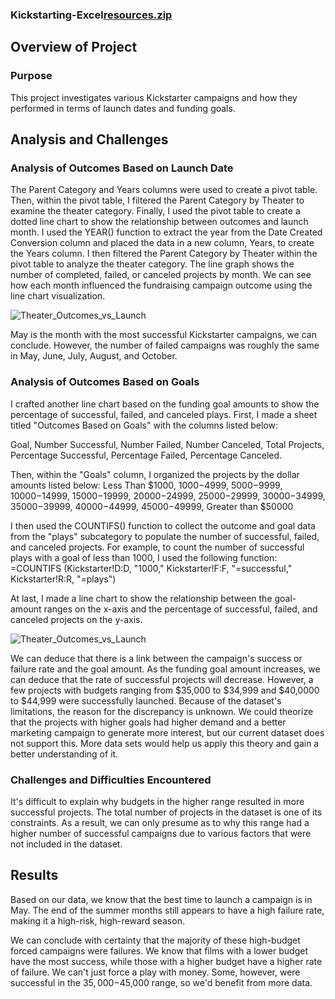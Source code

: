 ### Kickstarting-Excel[resources.zip](https://github.com/anthonyrorozco/Kickstarting-Excel/files/8922717/resources.zip)

## Overview of Project
### Purpose

This project investigates various Kickstarter campaigns and how they performed in terms of launch dates and funding goals.
## Analysis and Challenges
### Analysis of Outcomes Based on Launch Date

The Parent Category and Years columns were used to create a pivot table. Then, within the pivot table, I filtered the Parent Category by Theater to examine the theater category. Finally, I used the pivot table to create a dotted line chart to show the relationship between outcomes and launch month.
I used the YEAR() function to extract the year from the Date Created Conversion column and placed the data in a new column, Years, to create the Years column. I then filtered the Parent Category by Theater within the pivot table to analyze the theater category.
The line graph shows the number of completed, failed, or canceled projects by month. We can see how each month influenced the fundraising campaign outcome using the line chart visualization.

![Theater_Outcomes_vs_Launch](https://user-images.githubusercontent.com/105666905/174185738-02cbb236-c6f4-4caf-a6e2-a81c74bc50f8.png)

May is the month with the most successful Kickstarter campaigns, we can conclude. However, the number of failed campaigns was roughly the same in May, June, July, August, and October.

### Analysis of Outcomes Based on Goals

I crafted another line chart based on the funding goal amounts to show the percentage of successful, failed, and canceled plays.
First, I made a sheet titled "Outcomes Based on Goals" with the columns listed below:

Goal, Number Successful, Number Failed, Number Canceled, Total Projects, Percentage Successful, Percentage Failed, Percentage Canceled.

Then, within the "Goals" column, I organized the projects by the dollar amounts listed below:
Less Than $1000, $1000-$4999, $5000-$9999, $10000-$14999, $15000-$19999, $20000-$24999, $25000-$29999, $30000-$34999, $35000-$39999, $40000-$44999, $45000-$49999, Greater than $50000

I then used the COUNTIFS() function to collect the outcome and goal data from the "plays" subcategory to populate the number of successful, failed, and canceled projects. For example, to count the number of successful plays with a goal of less than 1000, I used the following function: =COUNTIFS (Kickstarter!D:D, "1000," Kickstarter!F:F, "=successful," Kickstarter!R:R, "=plays")

At last, I made a line chart to show the relationship between the goal-amount ranges on the x-axis and the percentage of successful, failed, and canceled projects on the y-axis.

![Theater_Outcomes_vs_Launch](https://user-images.githubusercontent.com/105666905/174196667-2b5dffcf-8c31-4059-8607-54929a7eb122.png)

We can deduce that there is a link between the campaign's success or failure rate and the goal amount. As the funding goal amount increases, we can deduce that the rate of successful projects will decrease. However, a few projects with budgets ranging from $35,000 to $34,999 and $40,0000 to $44,999 were successfully launched. Because of the dataset's limitations, the reason for the discrepancy is unknown. We could theorize that the projects with higher goals had higher demand and a better marketing campaign to generate more interest, but our current dataset does not support this. More data sets would help us apply this theory and gain a better understanding of it.

### Challenges and Difficulties Encountered

It's difficult to explain why budgets in the higher range resulted in more successful projects. The total number of projects in the dataset is one of its constraints. As a result, we can only presume as to why this range had a higher number of successful campaigns due to various factors that were not included in the dataset.

## Results

Based on our data, we know that the best time to launch a campaign is in May. The end of the summer months still appears to have a high failure rate, making it a high-risk, high-reward season.

We can conclude with certainty that the majority of these high-budget forced campaigns were failures. We know that films with a lower budget have the most success, while those with a higher budget have a higher rate of failure. We can't just force a play with money. Some, however, were successful in the $35,000-$45,000 range, so we'd benefit from more data.


